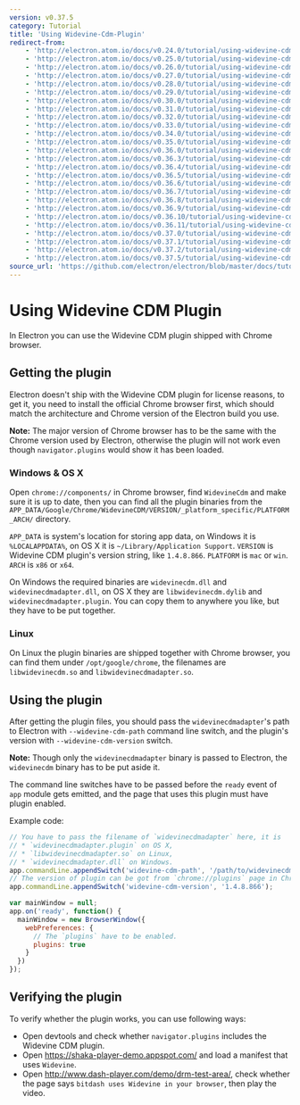 ```yaml
---
version: v0.37.5
category: Tutorial
title: 'Using Widevine-Cdm-Plugin'
redirect-from:
    - 'http://electron.atom.io/docs/v0.24.0/tutorial/using-widevine-cdm-plugin/'
    - 'http://electron.atom.io/docs/v0.25.0/tutorial/using-widevine-cdm-plugin/'
    - 'http://electron.atom.io/docs/v0.26.0/tutorial/using-widevine-cdm-plugin/'
    - 'http://electron.atom.io/docs/v0.27.0/tutorial/using-widevine-cdm-plugin/'
    - 'http://electron.atom.io/docs/v0.28.0/tutorial/using-widevine-cdm-plugin/'
    - 'http://electron.atom.io/docs/v0.29.0/tutorial/using-widevine-cdm-plugin/'
    - 'http://electron.atom.io/docs/v0.30.0/tutorial/using-widevine-cdm-plugin/'
    - 'http://electron.atom.io/docs/v0.31.0/tutorial/using-widevine-cdm-plugin/'
    - 'http://electron.atom.io/docs/v0.32.0/tutorial/using-widevine-cdm-plugin/'
    - 'http://electron.atom.io/docs/v0.33.0/tutorial/using-widevine-cdm-plugin/'
    - 'http://electron.atom.io/docs/v0.34.0/tutorial/using-widevine-cdm-plugin/'
    - 'http://electron.atom.io/docs/v0.35.0/tutorial/using-widevine-cdm-plugin/'
    - 'http://electron.atom.io/docs/v0.36.0/tutorial/using-widevine-cdm-plugin/'
    - 'http://electron.atom.io/docs/v0.36.3/tutorial/using-widevine-cdm-plugin/'
    - 'http://electron.atom.io/docs/v0.36.4/tutorial/using-widevine-cdm-plugin/'
    - 'http://electron.atom.io/docs/v0.36.5/tutorial/using-widevine-cdm-plugin/'
    - 'http://electron.atom.io/docs/v0.36.6/tutorial/using-widevine-cdm-plugin/'
    - 'http://electron.atom.io/docs/v0.36.7/tutorial/using-widevine-cdm-plugin/'
    - 'http://electron.atom.io/docs/v0.36.8/tutorial/using-widevine-cdm-plugin/'
    - 'http://electron.atom.io/docs/v0.36.9/tutorial/using-widevine-cdm-plugin/'
    - 'http://electron.atom.io/docs/v0.36.10/tutorial/using-widevine-cdm-plugin/'
    - 'http://electron.atom.io/docs/v0.36.11/tutorial/using-widevine-cdm-plugin/'
    - 'http://electron.atom.io/docs/v0.37.0/tutorial/using-widevine-cdm-plugin/'
    - 'http://electron.atom.io/docs/v0.37.1/tutorial/using-widevine-cdm-plugin/'
    - 'http://electron.atom.io/docs/v0.37.2/tutorial/using-widevine-cdm-plugin/'
    - 'http://electron.atom.io/docs/v0.37.5/tutorial/using-widevine-cdm-plugin/'
source_url: 'https://github.com/electron/electron/blob/master/docs/tutorial/using-widevine-cdm-plugin.md'
---
```


# Using Widevine CDM Plugin

In Electron you can use the Widevine CDM plugin shipped with Chrome browser.

## Getting the plugin

Electron doesn't ship with the Widevine CDM plugin for license reasons, to get
it, you need to install the official Chrome browser first, which should match
the architecture and Chrome version of the Electron build you use.

**Note:** The major version of Chrome browser has to be the same with the Chrome
version used by Electron, otherwise the plugin will not work even though
`navigator.plugins` would show it has been loaded.

### Windows & OS X

Open `chrome://components/` in Chrome browser, find `WidevineCdm` and make
sure it is up to date, then you can find all the plugin binaries from the
`APP_DATA/Google/Chrome/WidevineCDM/VERSION/_platform_specific/PLATFORM_ARCH/`
directory.

`APP_DATA` is system's location for storing app data, on Windows it is
`%LOCALAPPDATA%`, on OS X it is `~/Library/Application Support`. `VERSION` is
Widevine CDM plugin's version string, like `1.4.8.866`. `PLATFORM` is `mac` or
`win`. `ARCH` is `x86` or `x64`.

On Windows the required binaries are `widevinecdm.dll` and
`widevinecdmadapter.dll`, on OS X they are `libwidevinecdm.dylib` and
`widevinecdmadapter.plugin`. You can copy them to anywhere you like, but they
have to be put together.

### Linux

On Linux the plugin binaries are shipped together with Chrome browser, you can
find them under `/opt/google/chrome`, the filenames are `libwidevinecdm.so` and
`libwidevinecdmadapter.so`.

## Using the plugin

After getting the plugin files, you should pass the `widevinecdmadapter`'s path
to Electron with `--widevine-cdm-path` command line switch, and the plugin's
version with `--widevine-cdm-version` switch.

**Note:** Though only the `widevinecdmadapter` binary is passed to Electron, the
`widevinecdm` binary has to be put aside it.

The command line switches have to be passed before the `ready` event of `app`
module gets emitted, and the page that uses this plugin must have plugin
enabled.

Example code:

```javascript
// You have to pass the filename of `widevinecdmadapter` here, it is
// * `widevinecdmadapter.plugin` on OS X,
// * `libwidevinecdmadapter.so` on Linux,
// * `widevinecdmadapter.dll` on Windows.
app.commandLine.appendSwitch('widevine-cdm-path', '/path/to/widevinecdmadapter.plugin');
// The version of plugin can be got from `chrome://plugins` page in Chrome.
app.commandLine.appendSwitch('widevine-cdm-version', '1.4.8.866');

var mainWindow = null;
app.on('ready', function() {
  mainWindow = new BrowserWindow({
    webPreferences: {
      // The `plugins` have to be enabled.
      plugins: true
    }
  })
});
```

## Verifying the plugin

To verify whether the plugin works, you can use following ways:

* Open devtools and check whether `navigator.plugins` includes the Widevine
CDM plugin.
* Open https://shaka-player-demo.appspot.com/ and load a manifest that uses
`Widevine`.
* Open http://www.dash-player.com/demo/drm-test-area/, check whether the page
says `bitdash uses Widevine in your browser`, then play the video.
